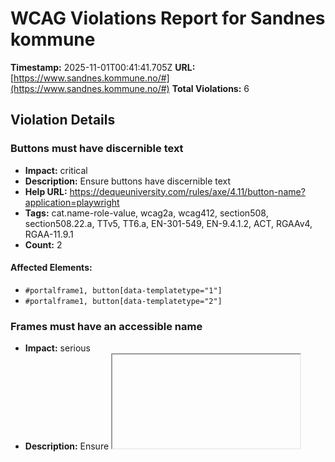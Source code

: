 # WCAG Violations Report for Sandnes kommune

**Timestamp:** 2025-11-01T00:41:41.705Z
**URL:** [https://www.sandnes.kommune.no/#](https://www.sandnes.kommune.no/#)
**Total Violations:** 6

## Violation Details

### Buttons must have discernible text

- **Impact:** critical
- **Description:** Ensure buttons have discernible text
- **Help URL:** https://dequeuniversity.com/rules/axe/4.11/button-name?application=playwright
- **Tags:** cat.name-role-value, wcag2a, wcag412, section508, section508.22.a, TTv5, TT6.a, EN-301-549, EN-9.4.1.2, ACT, RGAAv4, RGAA-11.9.1
- **Count:** 2

#### Affected Elements:

- `#portalframe1, button[data-templatetype="1"]`
- `#portalframe1, button[data-templatetype="2"]`

### Frames must have an accessible name

- **Impact:** serious
- **Description:** Ensure <iframe> and <frame> elements have an accessible name
- **Help URL:** https://dequeuniversity.com/rules/axe/4.11/frame-title?application=playwright
- **Tags:** cat.text-alternatives, wcag2a, wcag412, section508, section508.22.i, TTv5, TT12.d, EN-301-549, EN-9.4.1.2, RGAAv4, RGAA-2.1.1
- **Count:** 1

#### Affected Elements:

- `#iFrameResizer0`

### Form elements must have labels

- **Impact:** critical
- **Description:** Ensure every form element has a label
- **Help URL:** https://dequeuniversity.com/rules/axe/4.11/label?application=playwright
- **Tags:** cat.forms, wcag2a, wcag412, section508, section508.22.n, TTv5, TT5.c, EN-301-549, EN-9.4.1.2, ACT, RGAAv4, RGAA-11.1.1
- **Count:** 2

#### Affected Elements:

- `#portalframe1, .date-from`
- `#portalframe1, .date-to`

### Links must have discernible text

- **Impact:** serious
- **Description:** Ensure links have discernible text
- **Help URL:** https://dequeuniversity.com/rules/axe/4.11/link-name?application=playwright
- **Tags:** cat.name-role-value, wcag2a, wcag244, wcag412, section508, section508.22.a, TTv5, TT6.a, EN-301-549, EN-9.2.4.4, EN-9.4.1.2, ACT, RGAAv4, RGAA-6.2.1
- **Count:** 6

#### Affected Elements:

- `.border-bottom--1.line-height--27[href=""]`
- `#portalframe1, .single-0 > .item-container > .list-item.line > .list-item-date > .list-item-time > .ical`
- `#portalframe1, .single-1 > .item-container > .list-item.line > .list-item-date > .list-item-time > .ical`
- `#portalframe1, .single-2 > .item-container > .list-item.line > .list-item-date > .list-item-time > .ical`
- `#portalframe1, .single-3 > .item-container > .list-item.line > .list-item-date > .list-item-time > .ical`
- `#portalframe1, .single-4 > .item-container > .list-item.line > .list-item-date > .list-item-time > .ical`

### All page content should be contained by landmarks

- **Impact:** moderate
- **Description:** Ensure all page content is contained by landmarks
- **Help URL:** https://dequeuniversity.com/rules/axe/4.11/region?application=playwright
- **Tags:** cat.keyboard, best-practice, RGAAv4, RGAA-9.2.1
- **Count:** 2

#### Affected Elements:

- `.cc-header-container`
- `.cc-text`

### Select element must have an accessible name

- **Impact:** critical
- **Description:** Ensure select element has an accessible name
- **Help URL:** https://dequeuniversity.com/rules/axe/4.11/select-name?application=playwright
- **Tags:** cat.forms, wcag2a, wcag412, section508, section508.22.n, TTv5, TT5.c, EN-301-549, EN-9.4.1.2, ACT, RGAAv4, RGAA-11.1.1
- **Count:** 1

#### Affected Elements:

- `.language-dropdown > select`
